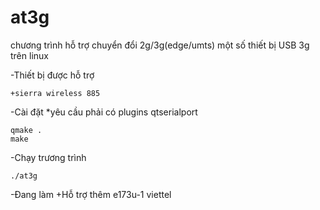 at3g
====

chương trình hỗ trợ chuyển đổi 2g/3g(edge/umts) một số thiết bị USB 3g trên linux 

-Thiết bị được hỗ trợ
	
	+sierra wireless 885
-Cài đặt
*yêu cầu phải có plugins qtserialport

	qmake .
	make
	
-Chạy trương trình

	./at3g

-Đang làm
+Hỗ trợ thêm e173u-1 viettel
